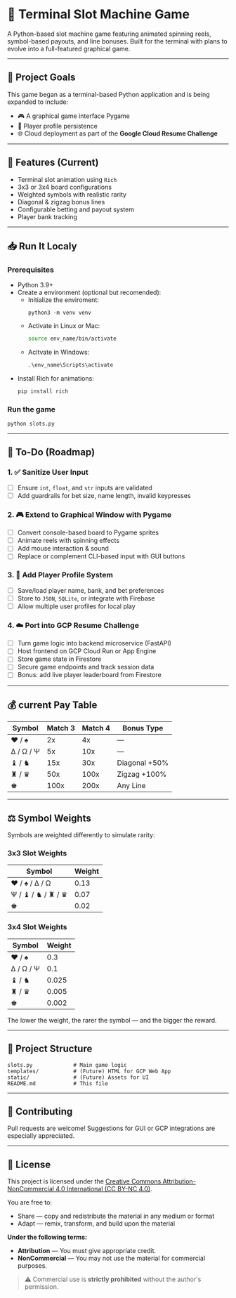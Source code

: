 # 🎰 Terminal Slot Machine Game

A Python-based slot machine game featuring animated spinning reels, symbol-based payouts, and line bonuses. Built for the terminal with plans to evolve into a full-featured graphical game.

---

## 🚀 Project Goals

This game began as a terminal-based Python application and is being expanded to include:
- 🎮 A graphical game interface Pygame
- 🔐 Player profile persistence
- 🌐 Cloud deployment as part of the **Google Cloud Resume Challenge**

---

## 🧪 Features (Current)

- Terminal slot animation using `Rich`
- 3x3 or 3x4 board configurations
- Weighted symbols with realistic rarity
- Diagonal & zigzag bonus lines
- Configurable betting and payout system
- Player bank tracking

---

## 📥 Run It Localy

### Prerequisites
- Python 3.9+
- Create a environment (optional but recomended):
    * Initialize the enviroment:     
      ```bahs
      python3 -m venv venv
      ```
    * Activate in Linux or Mac:
      ```bash
      source env_name/bin/activate
      ```
    * Acitvate in Windows:
      ```cmd
      .\env_name\Scripts\activate
      ```
- Install Rich for animations:
  ```bash
  pip install rich
  ```

### Run the game
```bash
python slots.py
```

---

## 💠 To-Do (Roadmap)

### 1. ✅ Sanitize User Input
- [ ] Ensure `int`, `float`, and `str` inputs are validated
- [ ] Add guardrails for bet size, name length, invalid keypresses

### 2. 🎮 Extend to Graphical Window with **Pygame**
- [ ] Convert console-based board to Pygame sprites
- [ ] Animate reels with spinning effects
- [ ] Add mouse interaction & sound
- [ ] Replace or complement CLI-based input with GUI buttons

### 3. 🧝 Add Player Profile System
- [ ] Save/load player name, bank, and bet preferences
- [ ] Store to `JSON`, `SQLite`, or integrate with Firebase
- [ ] Allow multiple user profiles for local play

### 4. ☁️  Port into GCP Resume Challenge
- [ ] Turn game logic into backend microservice (FastAPI)
- [ ] Host frontend on GCP Cloud Run or App Engine
- [ ] Store game state in Firestore
- [ ] Secure game endpoints and track session data
- [ ] Bonus: add live player leaderboard from Firestore

---

## 💰 current Pay Table

| Symbol | Match 3 | Match 4 | Bonus Type |
|--------|---------|---------|-------------|
| ♥ / ♠  | 2x      | 4x      | —           |
| Δ / Ω / Ψ | 5x  | 10x     | —           |
| ♝ / ♞  | 15x     | 30x     | Diagonal +50% |
| ♜ / ♛  | 50x     | 100x    | Zigzag +100% |
| ♚      | 100x    | 200x    | Any Line    |

---

## ⚖️ Symbol Weights

Symbols are weighted differently to simulate rarity:

### 3x3 Slot Weights
| Symbol                  | Weight |
|-------------------------|--------|
| ♥ / ♠ / Δ / Ω           | 0.13   |
| Ψ / ♝ / ♞ / ♜ / ♛       | 0.07   |
| ♚                       | 0.02   |

### 3x4 Slot Weights
| Symbol              | Weight |
|---------------------|--------|
| ♥ / ♠               | 0.3    |
| Δ / Ω / Ψ           | 0.1    |
| ♝ / ♞               | 0.025  |
| ♜ / ♛               | 0.005  |
| ♚                   | 0.002  |

The lower the weight, the rarer the symbol — and the bigger the reward.

---

## 📂 Project Structure

```plaintext
slots.py             # Main game logic
templates/           # (Future) HTML for GCP Web App
static/              # (Future) Assets for UI
README.md            # This file
```

---

## 🤝 Contributing

Pull requests are welcome! Suggestions for GUI or GCP integrations are especially appreciated.

---

## 📄 License

This project is licensed under the [Creative Commons Attribution-NonCommercial 4.0 International (CC BY-NC 4.0)](https://creativecommons.org/licenses/by-nc/4.0/).

You are free to:
- Share — copy and redistribute the material in any medium or format
- Adapt — remix, transform, and build upon the material

**Under the following terms:**
- **Attribution** — You must give appropriate credit.
- **NonCommercial** — You may not use the material for commercial purposes.

> ⚠️ Commercial use is **strictly prohibited** without the author's permission.
